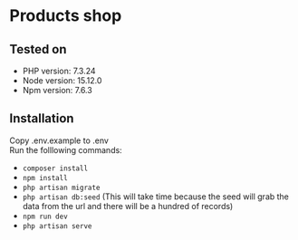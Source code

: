 # Products shop

## Tested on

- PHP version: 7.3.24
- Node version: 15.12.0
- Npm version: 7.6.3

## Installation

Copy .env.example to .env
<br/>Run the folllowing commands: <br/>

- `composer install`
- `npm install`
- `php artisan migrate` <br/>
- `php artisan db:seed` (This will take time because the seed will grab the data from the url and there will be a hundred of records) <br/>
- `npm run dev` <br/>
- `php artisan serve` <br/>

